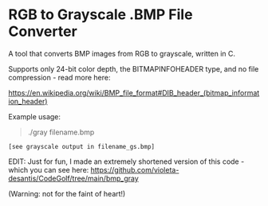 # RGB to Grayscale .BMP File Converter

A tool that converts BMP images from RGB to grayscale, written in C.

Supports only 24-bit color depth, the BITMAPINFOHEADER type, and no file compression - read more here:

https://en.wikipedia.org/wiki/BMP_file_format#DIB_header_(bitmap_information_header)

Example usage:

> ./gray filename.bmp
```
[see grayscale output in filename_gs.bmp]
```

EDIT: Just for fun, I made an extremely shortened version of this code - which you can see here:
https://github.com/violeta-desantis/CodeGolf/tree/main/bmp_gray

(Warning: not for the faint of heart!)